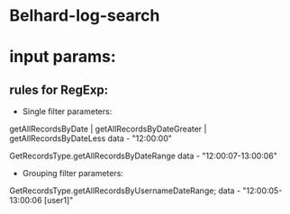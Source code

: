 # Belhard-log-search

input params:
=============
rules for RegExp:
-----------------

- Single filter parameters:

 getAllRecordsByDate | getAllRecordsByDateGreater | getAllRecordsByDateLess
 data - "12:00:00"

 GetRecordsType.getAllRecordsByDateRange
 data - "12:00:07-13:00:06"

- Grouping filter parameters:

 GetRecordsType.getAllRecordsByUsernameDateRange;
 data - "12:00:05-13:00:06 [user1]"
